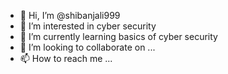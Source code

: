- 👋 Hi, I’m @shibanjali999
- 👀 I’m interested in cyber security
- 🌱 I’m currently learning basics of cyber security
- 💞️ I’m looking to collaborate on ...
- 📫 How to reach me ...

<!---
shibanjali999/shibanjali999 is a ✨ special ✨ repository because its `README.md` (this file) appears on your GitHub profile.
You can click the Preview link to take a look at your changes.
--->
